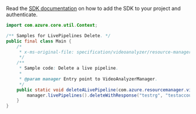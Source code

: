Read the [SDK documentation](https://github.com/Azure/azure-sdk-for-java/blob/azure-resourcemanager-videoanalyzer_1.0.0-beta.3/sdk/videoanalyzer/azure-resourcemanager-videoanalyzer/README.md) on how to add the SDK to your project and authenticate.

```java
import com.azure.core.util.Context;

/** Samples for LivePipelines Delete. */
public final class Main {
    /*
     * x-ms-original-file: specification/videoanalyzer/resource-manager/Microsoft.Media/preview/2021-11-01-preview/examples/live-pipeline-delete.json
     */
    /**
     * Sample code: Delete a live pipeline.
     *
     * @param manager Entry point to VideoAnalyzerManager.
     */
    public static void deleteALivePipeline(com.azure.resourcemanager.videoanalyzer.VideoAnalyzerManager manager) {
        manager.livePipelines().deleteWithResponse("testrg", "testaccount2", "livePipeline1", Context.NONE);
    }
}
```
